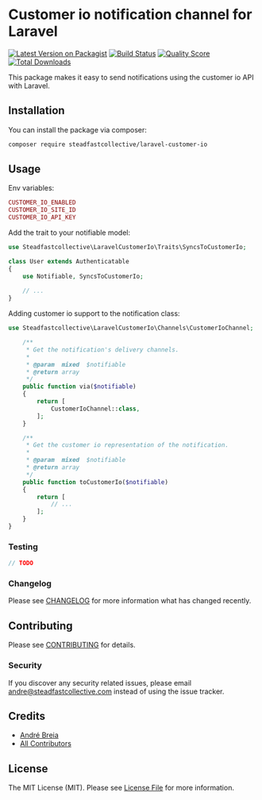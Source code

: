 # Customer io notification channel for Laravel

[![Latest Version on Packagist](https://img.shields.io/packagist/v/steadfastcollective/laravel-customer-io.svg?style=flat-square)](https://packagist.org/packages/steadfastcollective/laravel-customer-io)
[![Build Status](https://img.shields.io/travis/steadfastcollective/laravel-customer-io/master.svg?style=flat-square)](https://travis-ci.org/steadfastcollective/laravel-customer-io)
[![Quality Score](https://img.shields.io/scrutinizer/g/steadfastcollective/laravel-customer-io.svg?style=flat-square)](https://scrutinizer-ci.com/g/steadfastcollective/laravel-customer-io)
[![Total Downloads](https://img.shields.io/packagist/dt/steadfastcollective/laravel-customer-io.svg?style=flat-square)](https://packagist.org/packages/steadfastcollective/laravel-customer-io)

This package makes it easy to send notifications using the customer io API with Laravel.

## Installation

You can install the package via composer:

```bash
composer require steadfastcollective/laravel-customer-io
```

## Usage

Env variables:
``` php
CUSTOMER_IO_ENABLED
CUSTOMER_IO_SITE_ID
CUSTOMER_IO_API_KEY
```

Add the trait to your notifiable model:
``` php
use Steadfastcollective\LaravelCustomerIo\Traits\SyncsToCustomerIo;

class User extends Authenticatable
{
    use Notifiable, SyncsToCustomerIo;
    
    // ...
}

```
Adding customer io support to the notification class:
``` php
use Steadfastcollective\LaravelCustomerIo\Channels\CustomerIoChannel;
```
``` php
    /**
     * Get the notification's delivery channels.
     *
     * @param  mixed  $notifiable
     * @return array
     */
    public function via($notifiable)
    {
        return [
            CustomerIoChannel::class,
        ];
    }

    /**
     * Get the customer io representation of the notification.
     *
     * @param  mixed  $notifiable
     * @return array
     */
    public function toCustomerIo($notifiable)
    {
        return [
            // ...
        ];
    }
}
```

### Testing

``` php
// TODO
```

### Changelog

Please see [CHANGELOG](CHANGELOG.md) for more information what has changed recently.

## Contributing

Please see [CONTRIBUTING](CONTRIBUTING.md) for details.

### Security

If you discover any security related issues, please email andre@steadfastcollective.com instead of using the issue tracker.

## Credits

- [André Breia](https://github.com/steadfastcollective)
- [All Contributors](../../contributors)

## License

The MIT License (MIT). Please see [License File](LICENSE.md) for more information.
